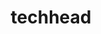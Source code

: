 ---
title: techhead
github: https://github.com/techhead
mode: dark
transition: 1s
score: 48.7
archetype:
- Minimalistic
---